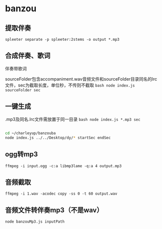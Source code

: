 # banzou

## 提取伴奏
`
spleeter separate -p spleeter:2stems -o output *.mp3
`

## 合成伴奏、歌词
伴奏带歌词

sourceFolder包含accompaniment.wav音频文件和sourceFolder目录同名的lrc文件，sec为截取长度，单位秒，不传则不截取
`bash
node index.js sourceFolder sec
`

## 一键生成
.mp3及同名.lrc文件需放置于同一目录
`bash
node index.js *.mp3 sec
`

##
```bash
cd ~/charleyup/banzouba
node index.js ../../Desktop/dy/* startSec endSec
```

## ogg转mp3
```
ffmpeg -i input.ogg -c:a libmp3lame -q:a 4 output.mp3
```

## 音频截取
```
ffmpeg -i 1.wav -acodec copy -ss 0 -t 60 output.wav
```

## 音频文件转伴奏mp3（不是wav）
```
node banzouMp3.js inputPath
```

